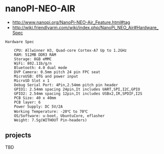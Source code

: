 # nanoPI-NEO-AIR

* http://www.nanopi.org/NanoPi-NEO-Air_Feature.html#tag
* http://wiki.friendlyarm.com/wiki/index.php/NanoPi_NEO_Air#Hardware_Spec

```
Hardware Spec

    CPU: Allwinner H3, Quad-core Cortex-A7 Up to 1.2GHz
    RAM: 512MB DDR3 RAM
    Storage: 8GB eMMC
    WiFi: 802.11b/g/n
    Bluetooth: 4.0 dual mode
    DVP Camera: 0.5mm pitch 24 pin FPC seat
    MicroUSB: OTG and power input
    MicroSD Slot x 1
    Debug Serial Port: 4Pin,2.54mm pitch pin header
    GPIO1: 2.54mm spacing 24pin,It includes UART,SPI,I2C,GPIO
    GPIO2: 2.54mm spacing 12pin,It includes USBx2,IR,SPDIF,I2S
    PCB Size: 40 x 40mm
    PCB layer: 6
    Power Supply: DC 5V/2A
    Working Temperature: -20℃ to 70℃
    OS/Software: u-boot, UbuntuCore, eflasher
    Weight: 7.5g(WITHOUT Pin-headers)
```


## projects

TBD

